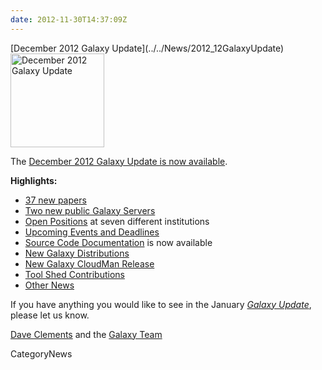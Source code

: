 ```yaml
---
date: 2012-11-30T14:37:09Z
---
```

<div class='newsItemHeader'>[December 2012 Galaxy Update](../../News/2012_12GalaxyUpdate)</div>

<div class='right'><a href='/GalaxyUpdates/2012_12'><img src='/Images/Logos/GalaxyUpdate200.png' alt='December 2012 Galaxy Update' width=150 /></a></div>

The [December 2012 Galaxy Update is now available](../../GalaxyUpdates/2012_12). 

**Highlights:**

* [37 new papers](/GalaxyUpdates/2012_12#new-papers)
* [Two new public Galaxy Servers](/GalaxyUpdates/2012_12#new-public-galaxy-servers)
* [Open Positions](/GalaxyUpdates/2012_12#whos-hiring) at seven different institutions
* [Upcoming Events and Deadlines](/GalaxyUpdates/2012_12#upcoming-events-and-deadlines)
* [Source Code Documentation](/GalaxyUpdates/2012_12#source-code-documentation) is now available
* [New Galaxy Distributions](/GalaxyUpdates/2012_12#new-galaxy-distributions)
* [New Galaxy CloudMan Release](/GalaxyUpdates/2012_12#new-galaxy-cloudman-release)
* [Tool Shed Contributions](/GalaxyUpdates/2012_12#tool-shed-contributions)
* [Other News](/GalaxyUpdates/2012_12#other-news)

If you have anything you would like to see in the January *[Galaxy Update](../../GalaxyUpdates)*, please let us know.

[Dave Clements](/DaveClements) and the [Galaxy Team](../../GalaxyTeam)


CategoryNews
